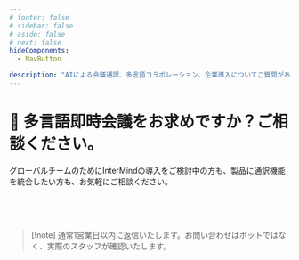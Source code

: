 ```yaml
---
# footer: false
# sidebar: false
# aside: false
# next: false
hideComponents:
  - NavButton

description: "AIによる会議通訳、多言語コラボレーション、企業導入についてご質問がありますか？InterMindにご相談ください。用途、システム統合、チーム導入についてご相談に応じます。"
---
```


# 🤝 多言語即時会議をお求めですか？ご相談ください。

グローバルチームのためにInterMindの導入をご検討中の方も、製品に通訳機能を統合したい方も、お気軽にご相談ください。

<br>

<ContactFormModalNav  
  formStyle="margin: 1rem auto;"  
  categoryLabel="ご相談内容をお選びください"  
  categoryPlaceholderText="目的を選択してください..."  
  messageLabel="メッセージ（任意）"  
  messagePlaceholderText="使用目的、導入時期、その他ご要望などをご自由にご記入ください。"  
  buttonText="担当者に問い合わせる"  
  :services="[
    'チームでの活用方法を知りたい',
    'デモをリクエストしたい',
    '企業向け導入オプションについて知りたい',
    '料金や機能について質問がある',
    'その他'
  ]"
/>

<br>

> [!note] 通常1営業日以内に返信いたします。お問い合わせはボットではなく、実際のスタッフが確認いたします。